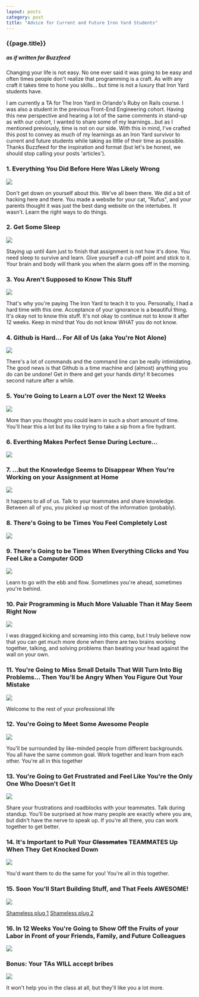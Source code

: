 ```yaml
---
layout: posts
category: post
title: "Advice for Current and Future Iron Yard Students"
---
```


### {{page.title}}

##### as if written for Buzzfeed

Changing your life is not easy. No one ever said it was going to be easy and often times people don't realize that programming is a craft. As with any craft it takes time to hone you skills... but time is not a luxury that Iron Yard students have. 

I am currently a TA for The Iron Yard in Orlando's Ruby on Rails course. I was also a student in the previous Front-End Engineering cohort. Having this new perspective and hearing a lot of the same comments in stand-up as with our cohort, I wanted to share some of my learnings...but as I mentioned previously, time is not on our side. With this in mind, I've crafted this post to convey as much of my learnings as an Iron Yard survivor to current and future students while taking as little of their time as possible. Thanks Buzzfeed for the inspiration and format (but let's be honest, we should stop calling your posts 'articles').

### 1. Everything You Did Before Here Was Likely Wrong

<img class="gif" src="/images/pt1.gif" />

Don't get down on yourself about this. We've all been there. We did a bit of hacking here and there. You made a website for your cat, "Rufus", and your parents thought it was just the best dang website on the intertubes. It wasn't. Learn the right ways to do things.

### 2. Get Some Sleep

<img class="gif" src="/images/pt2.gif" />

Staying up until 4am just to finish that assignment is not how it's done. You need sleep to survive and learn. Give yourself a cut-off point and stick to it. Your brain and body will thank you when the alarm goes off in the morning.

### 3. You Aren't Supposed to Know This Stuff

<img class="gif" src="/images/pt3.gif" />

That's why you're paying The Iron Yard to teach it to you. Personally, I had a hard time with this one. Acceptance of your ignorance is a beautiful thing. It's okay not to know this stuff. It's not okay to continue not to know it after 12 weeks. Keep in mind that You do not know WHAT you do not know.

### 4. Github is Hard... For All of Us (aka You're Not Alone)

<img class="gif" src="/images/pt4.gif" />

There's a lot of commands and the command line can be really intimidating. The good news is that Github is a time machine and (almost) anything you do can be undone! Get in there and get your hands dirty! It becomes second nature after a while.

### 5. You're Going to Learn a LOT over the Next 12 Weeks

<img class="gif" src="/images/pt5.jpg" />

More than you thought you could learn in such a short amount of time. You'll hear this a lot but its like trying to take a sip from a fire hydrant.

### 6. Everthing Makes Perfect Sense During Lecture...

<img class="gif" src="/images/pt6.gif" />

### 7. ...but the Knowledge Seems to Disappear When You're Working on your Assignment at Home

<img class="gif" src="/images/pt7.gif" />

It happens to all of us. Talk to your teammates and share knowledge. Between all of you, you picked up most of the information (probably).

### 8. There's Going to be Times You Feel Completely Lost

<img class="gif" src="/images/pt8.gif" />

### 9. There's Going to be Times When Everything Clicks and You Feel Like a Computer GOD

<img class="gif" src="/images/pt9.gif" />

Learn to go with the ebb and flow. Sometimes you're ahead, sometimes you're behind.

### 10. Pair Programming is Much More Valuable Than it May Seem Right Now

<img class="gif" src="/images/pt10.gif" />

I was dragged kicking and screaming into this camp, but I truly believe now that you can get much more done when there are two brains working together, talking, and solving problems than beating your head against the wall on your own.

### 11. You're Going to Miss Small Details That Will Turn Into Big Problems... Then You'll be Angry When You Figure Out Your Mistake

<img class="gif" src="/images/pt11.gif" />

Welcome to the rest of your professional life

### 12. You're Going to Meet Some Awesome People

<img class="gif" src="/images/pt12.gif" />

You'll be surrounded by like-minded people from different backgrounds. You all have the same common goal. Work together and learn from each other. You're all in this together

### 13. You're Going to Get Frustrated and Feel Like You're the Only One Who Doesn't Get It

<img class="gif" src="/images/pt13.gif" />

Share your frustrations and roadblocks with your teammates. Talk during standup. You'll be surprised at how many people are exactly where you are, but didn't have the nerve to speak up. If you're all there, you can work together to get better.

### 14. It's Important to Pull Your <s>Classmates</s> TEAMMATES Up When They Get Knocked Down

<img class="gif" src="/images/pt14.gif" />

You'd want them to do the same for you! You're all in this together.

### 15. Soon You'll Start Building Stuff, and That Feels AWESOME!

<img class="gif" src="/images/pt15.gif" />

[Shameless plug 1](http://arigonzo.com/post/2014/12/30/the-mighty-davidbot.html)
[Shameless plug 2](http://cardistryapp.github.io)

### 16. In 12 Weeks You're Going to Show Off the Fruits of your Labor in Front of your Friends, Family, and Future Colleagues

<img class="gif" src="/images/pt16.gif" />

### Bonus: Your TAs WILL accept bribes

<img class="gif" src="/images/ptBonus.gif" />

It won't help you in the class at all, but they'll like you a lot more.